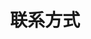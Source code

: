 ---
title: "联系方式"
description : "厦门"

office:
  title : "厦门"
  mobile : "0124857985320"
  email : "pgoxin@gmail.com"
  location : "厦门"
  content : "专业卖卡片"

# opennig hour
opennig_hour:
  title : "营业时间"
  day_time:
    - "周一: 9:00 – 19:00"
    - "周二: 9:00 – 19:00"
    - "周三: 9:00 – 19:00"
    - "周四: 9:00 – 19:00"
    - "周五: 9:00 – 19:00"
    - "周六: 9:00 – 19:00"
    - "周日: 9:00 – 19:00"
    
draft: false
---